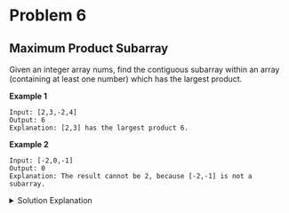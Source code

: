 # Problem 6
## Maximum Product Subarray

Given an integer array nums, find the contiguous subarray within an array (containing at least one number) which has the largest product.

**Example 1**
```
Input: [2,3,-2,4]
Output: 6
Explanation: [2,3] has the largest product 6.
```

**Example 2**
```
Input: [-2,0,-1]
Output: 0
Explanation: The result cannot be 2, because [-2,-1] is not a subarray.
```

<details>
    <summary>Solution Explanation</summary>

Unlike in the maximum sum subarray problem where we only kept track of the iterative maximum sum value, for the maximum product subarray value, we need to also keep track of the iterative minimum value, because a single negative will throw our previous maximum to becoming the minimum. All it would need is a another negative somewhere down the array to become our max value again. While keeping track of the iterative min and max value, we should set our answer to be the maximum of the current answer and the current max value.

```
int maxProduct(vector<int>& nums) {
    size_t size = nums.size();
    int curr_min = nums[0], curr_max = nums[0];
    int answer = nums[0];
    
    for (size_t i = 1; i < size; ++i) {
        curr_min *= nums[i];
        curr_max *= nums[i];
        
        int new_min, new_max;
        new_min = std::min(curr_min, std::min(curr_max, nums[i]));
        new_max = std::max(curr_min, std::max(curr_max, nums[i]));
        curr_min = new_min; curr_max = new_max;
        
        answer = std::max(answer, curr_max);
    }
    return answer;
}
```
</details>